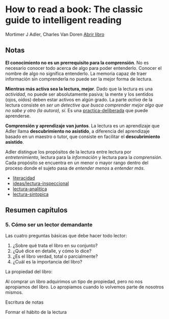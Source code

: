 # How to read a book: The classic guide to intelligent reading

Mortimer J Adler, Charles Van Doren
[Abrir libro](/Users/sabhz/archivo/notas/librero/adler2014.epub)

## Notas

**El conocimiento no es un prerrequisito para la comprensión**. No es necesario conocer todo acerca de algo para poder entenderlo. Conocer el nombre de algo no significa entenderlo. La memoria capaz de traer información sin comprenderla no puede ser la mejor forma de lectura.

**Mientras más activa sea la lectura, mejor**. Dado que la lectura es una *actividad*, no puede ser absolutamente pasiva; la mente y los sentidos (ojos, oídos) deben estar activos en algún grado. La parte *activa* de la lectura consiste en *ser un detective que busca comprender mejor algo que no sabe y otro (la autora), sí*. Es una [practica-deliberada](practica-deliberada.md) que puede aprenderse.

**Comprensión y aprendizaje van juntos**. La lectura es un aprendizaje que Adler llama **descubrimiento no asistido**, a diferencia del aprendizaje basado en un maestro o tutor, que consiste en facilitar el **descubrimiento asistido**.

Adler distingue los propósitos de la lectura entre lectura por *entretenimiento*, lectura para la *información* y lectura para la *comprensión*. Cada propósito se encuentra en un menor o mayor rango dentro del proceso donde el sujeto pasa de *entender menos* a *entender más*.

* [literacidad](literacidad.md)
* [ideas/lectura-inspeccional](lectura-inspeccional.md)
* [lectura-analitica](lectura-analitica.md)
* [lectura-sintopica](lectura-sintopica.md)

## Resumen capítulos

### 5. Cómo ser un lector demandante

Las cuatro preguntas básicas que debe hacer todo lector:

1. ¿Sobre qué trata el libro en su conjunto?
1. ¿Qué dice en detalle, y cómo lo dice?
1. ¿Es el libro verdad, total o parcialmente?
1. ¿Cuál es la importancia del libro?

La propiedad del libro:

Al comprar un libro adquirimos un tipo de propiedad, pero no nos apropiamos del libro. Lo apropiamos cuando lo volvemos parte de nosotros mismos.

Escritura de notas

Formar el hábito de la lectura
